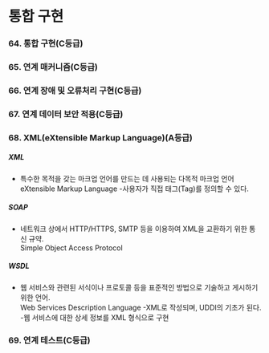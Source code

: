 # 통합 구현

### 64. 통합 구현(C등급)

### 65. 연계 매커니즘(C등급)

### 66. 연계 장애 및 오류처리 구현(C등급)

### 67. 연계 데이터 보안 적용(C등급)

### 68. XML(eXtensible Markup Language)(A등급)

##### XML

- 특수한 목적을 갖는 마크업 언어를 만드는 데 사용되는 다목적 마크업 언어<br> eXtensible Markup Language -사용자가 직접 태그(Tag)를 정의할 수 있다.

##### SOAP

- 네트워크 상에서 HTTP/HTTPS, SMTP 등을 이용하여 XML을 교환하기 위한 통신 규약.
  <br>Simple Object Access Protocol

##### WSDL

- 웹 서비스와 관련된 서식이나 프로토콜 등을 표준적인 방법으로 기술하고 게시하기 위한 언어. <Br> Web Services Description Language
  -XML로 작성되며, UDDI의 기초가 된다. -웹 서비스에 대한 상세 정보를 XML 형식으로 구현

### 69. 연계 테스트(C등급)
